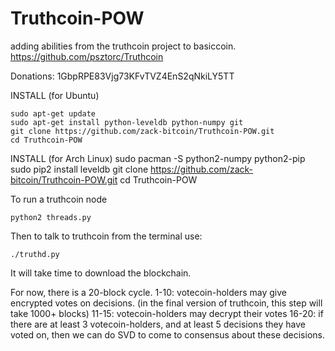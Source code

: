 Truthcoin-POW
=============

adding abilities from the truthcoin project to basiccoin. https://github.com/psztorc/Truthcoin

Donations: 1GbpRPE83Vjg73KFvTVZ4EnS2qNkiLY5TT

INSTALL (for Ubuntu)

    sudo apt-get update
    sudo apt-get install python-leveldb python-numpy git
    git clone https://github.com/zack-bitcoin/Truthcoin-POW.git
    cd Truthcoin-POW

INSTALL (for Arch Linux)
    sudo pacman -S python2-numpy python2-pip
    sudo pip2 install leveldb
    git clone https://github.com/zack-bitcoin/Truthcoin-POW.git
    cd Truthcoin-POW    

To run a truthcoin node

    python2 threads.py

Then to talk to truthcoin from the terminal use:

    ./truthd.py

It will take time to download the blockchain.

For now, there is a 20-block cycle.
1-10: votecoin-holders may give encrypted votes on decisions. (in the final version of truthcoin, this step will take 1000+ blocks)
11-15: votecoin-holders may decrypt their votes
16-20: if there are at least 3 votecoin-holders, and at least 5 decisions they have voted on, then we can do SVD to come to consensus about these decisions.